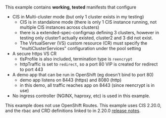 This example contains **working, tested** manifests that configure
- CIS in Multi-cluster mode (but only 1 cluster exists in my testing)
  - CIS is in standalone mode (there is only 1 CIS instance running, not multiple CIS instances across clusters)
  - there is a extended-spec-configmap defining 3 clusters, however in testing only cluster1 actually existed, cluster2 and 3 did not exist.
  - The VirtualServer (VS) custom resource (CR) must specify the "multiClusterServices" configuration under the pool setting
- A secure https VS CR
  - tlsProfile is also included, termination type is `reencrypt`
  - httpTraffic is set to `redirect`, so a port 80 VIP is created for redirect to port 443
- A demo app that can be run in OpenShift (eg doesn't bind to port 80)
  - demo app listens on 8443 (https) and 8080 (http)
  - in this demo, all traffic reaches app on 8443 (since reencrypt is in use)
- No ingress controller (NGINX, haproxy, etc) is used in this example.

This example does not use OpenShift Routes. This example uses CIS 2.20.0, and the rbac and CRD definitions linked to in 2.20.0 [release notes](https://clouddocs.f5.com/containers/latest/reference/release-notes.html).